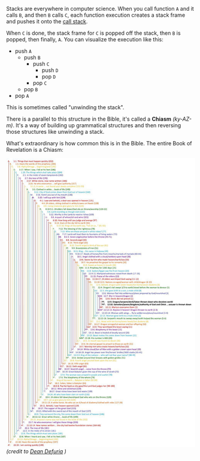 Stacks are everywhere in computer science. When you call function `A` and it calls `B`, 
and then `B` calls `C`, each function execution creates a stack frame and pushes it onto 
the [call stack](https://en.wikipedia.org/wiki/Call_stack).

When `C` is done, the stack frame for `C` is popped off the stack, then `B` is popped, then finally, `A`. 
You can visualize the execution like this:

- push `A`
  - push `B`
     - push `C`
       - push `D`
       - pop `D`
     - pop `C`
  - pop `B`
- pop `A`

This is sometimes called "unwinding the stack".

There is a parallel to this structure in the Bible, it's called a **Chiasm** *(ky-AZ-m)*. It's a way of building up grammatical structures and then reversing those structures like unwinding a stack.

What's extraordinary is how common this is in the Bible. 
The entire Book of Revelation is a Chiasm:

![chiasm structure of revelation](./revelation.jpg)
*(credit to [Dean Defuria](https://x.com/_DeanAnthony) )*
